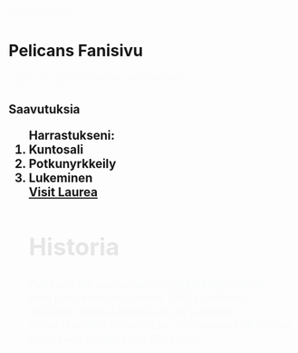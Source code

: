 verkkosivum
<!DOCTYPE html>
>
<head>
<title>Laurea</title>
</head>
<body>
<h1>Pelicans Fanisivu</h1>
<p>Tällä sivulla on tietoa Pelicansista 
</html
></body>
<html>
<h2>Saavutuksia
<ol>Harrastukseni:
<li>Kuntosali</li> 
<li>Potkunyrkkeily</li>
<li>Lukeminen</li>
<a href="https://www.laurea.fi">Visit Laurea</a>
<h1 style="color: rgb(230, 230, 230);">Historia
</h1>
<p>Pelicans on suomalainen jääkiekkojoukkue, joka perustettiin vuonna 1992 Lahdessa. Joukkue pelaa Liigassa ja on tunnettu sinivalkoisista väreistään. Pelicansin kotiottelut pelataan Lahden Isku Areenalla.</p>
<style
h1 {
color: blue;
font-size: 40px;
}>
p {
    color: rgb(250, 251, 252);
    font-size: 20px;
}

body {
    background-color: rgb(31, 113, 151);
}

h1 {
    font-size: 2em ;
}

div {
    
    padding: 20px;
    margin: 10px;

}

table {
    border: 1px solid black;
    width: 100%;
}

rh ,td {
    border: 1px solid black;
    padding: 8px;
    text-align: left;
}
th {
    background-color: #f2f2f2;
}
form {
    margin: 20px;
    display: flex;
    flex-direction: column;
    gap: 10px;
}

label {
    font-weight: bold;
}

input[type="text"], input [type="email" ] {
    padding: 10px;
    border: 1px solid #ccc;
    border-radius: 4px;
}

input[type="submit"] {
    background-color: #4CAF50;
    color: white;
    padding: 10px 15px;
    border: none;
    border-radius: 4px;
    cursor: pointer;
}

input[type="submit"]:hover {
    background-color: #96b197;
}


<button class="transition-button">Hover Me</button> 

<CSS:
<style>

.transition-button { 
    background-color: lightblue;
    color white;
    padding: 10px 15px;
    border:none;
    border-radius: 4px;
    cursor: pointer;
    transition background-color s ease, transform 0.3s ease;
}

.transition-button:hover {
    background-color: #45a049;
}

<div class="transition-button">Hover me</div>button>



CSS: 
<style>
.animation-box {
    width: 100px;
    height: 100px;
    background-color: #4CAF50;
    position: relative;
    left: 0;
    animation: move 2s infinite alternate;
}

CSS::after
.animation-box:hover {
    background-color: #45a049;

    background-color: #45a049;
@keyframes move {
    from {
        left: 0;
    }
    to {
        left: 200px;
    }
        left: 100px;
}
/* CSS for the Pelicans Fan Page */

<ul class="pseudo-list">
    <li>Item 1</li>
    <li>Item 2</li>
    <li>Item 3</li>
</ul>

.pseudo-list li:nth-child(odd) {
    background-color: lightgray;
}

.pseudo-list li:nth-child(even) {
    background-color: white;
}   

<img src="path/to/image.jpg" alt="Sample Image" class="filter -image">
.filter-image {
    filter: grayscale(100%);
    transition: filter 0.3s ease;
}   

.filter-image:hover {
    filter: grayscale(0%);
}   

<blockquote class="styled-quote">
    "This is a sample quote. 
    </blockquote>

    .quote {
        position: relative;
        padding-left> 20px;
        font-style> italic>
    }

<div class="quote::before"></div> {
    content: "“";
    position: absolute;
    left: 0;
    top: 0;
    font-size: 2em;
    color: #ccc;
}      

<CSS>
    font-size: 1.2em;
}
.styled-quote {
    font-style: italic;
    color: #555;
    border-left: 4px solid #ccc;
    padding-left: 20px;
    margin: 20px 0;
